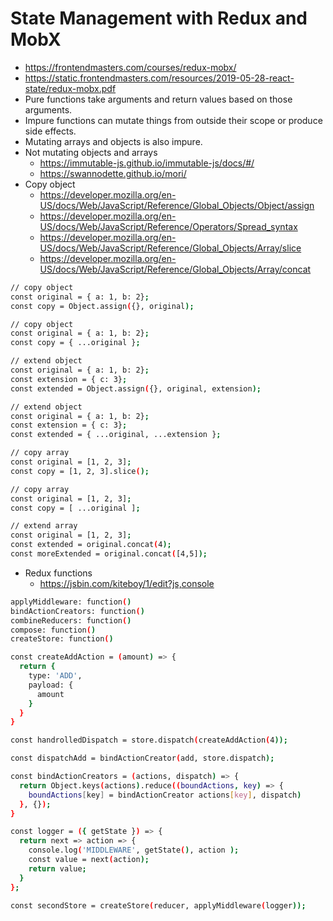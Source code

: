 # State Management with Redux and MobX

* <https://frontendmasters.com/courses/redux-mobx/>
* <https://static.frontendmasters.com/resources/2019-05-28-react-state/redux-mobx.pdf>
* Pure functions take arguments and return values based on those arguments.
* Impure functions can mutate things from outside their scope or produce side effects.
* Mutating arrays and objects is also impure.
* Not mutating objects and arrays
  * <https://immutable-js.github.io/immutable-js/docs/#/>
  * <https://swannodette.github.io/mori/>
* Copy object
  * <https://developer.mozilla.org/en-US/docs/Web/JavaScript/Reference/Global_Objects/Object/assign>
  * <https://developer.mozilla.org/en-US/docs/Web/JavaScript/Reference/Operators/Spread_syntax>
  * <https://developer.mozilla.org/en-US/docs/Web/JavaScript/Reference/Global_Objects/Array/slice>
  * <https://developer.mozilla.org/en-US/docs/Web/JavaScript/Reference/Global_Objects/Array/concat>

```bash
// copy object
const original = { a: 1, b: 2};
const copy = Object.assign({}, original);
```

```bash
// copy object
const original = { a: 1, b: 2};
const copy = { ...original };
```

```bash
// extend object
const original = { a: 1, b: 2};
const extension = { c: 3};
const extended = Object.assign({}, original, extension);
```

```bash
// extend object
const original = { a: 1, b: 2};
const extension = { c: 3};
const extended = { ...original, ...extension };
```

```bash
// copy array
const original = [1, 2, 3];
const copy = [1, 2, 3].slice();
```

```bash
// copy array
const original = [1, 2, 3];
const copy = [ ...original ];
```

```bash
// extend array
const original = [1, 2, 3];
const extended = original.concat(4);
const moreExtended = original.concat([4,5]);
```

* Redux functions
  * <https://jsbin.com/kiteboy/1/edit?js,console>

```bash
applyMiddleware: function()
bindActionCreators: function()
combineReducers: function()
compose: function()
createStore: function()
```

```bash
const createAddAction = (amount) => {
  return {
    type: 'ADD',
    payload: {
      amount
    }
  }
}

const handrolledDispatch = store.dispatch(createAddAction(4));

const dispatchAdd = bindActionCreator(add, store.dispatch);

const bindActionCreators = (actions, dispatch) => {
  return Object.keys(actions).reduce((boundActions, key) => {
    boundActions[key] = bindActionCreator actions[key], dispatch)
  }, {});
}
```

```bash
const logger = ({ getState }) => {
  return next => action => {
    console.log('MIDDLEWARE', getState(), action );
    const value = next(action);
    return value;
  }
};

const secondStore = createStore(reducer, applyMiddleware(logger));
```

